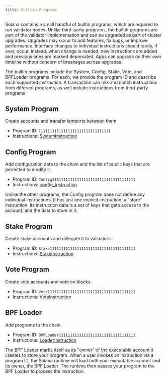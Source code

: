 ```yaml
---
title: Builtin Programs
---
```


Solana contains a small handful of builtin programs, which are required to run
validator nodes. Unlike third-party programs, the builtin programs are part of
the validator implementation and can be upgraded as part of cluster upgrades.
Upgrades may occur to add features, fix bugs, or improve performance. Interface
changes to individual instructions should rarely, if ever, occur. Instead, when
change is needed, new instructions are added and previous ones are marked
deprecated. Apps can upgrade on their own timeline without concern of breakages
across upgrades.

The builtin programs include the System, Config, Stake, Vote, and BPFLoader
programs. For each, we provide the program ID and describe each supported
instruction. A transaction can mix and match instructions from different
programs, as well include instructions from third-party programs.

## System Program

Create accounts and transfer lamports between them

- Program ID: `11111111111111111111111111111111`
- Instructions: [SystemInstruction](https://docs.rs/solana-sdk/VERSION_FOR_DOCS_RS/solana_sdk/system_instruction/enum.SystemInstruction.html)

## Config Program

Add configuration data to the chain and the list of public keys that are permitted to modify it

- Program ID: `Config1111111111111111111111111111111111111`
- Instructions: [config_instruction](https://docs.rs/solana-config-program/VERSION_FOR_DOCS_RS/solana_config_program/config_instruction/index.html)

Unlike the other programs, the Config program does not define any individual
instructions. It has just one implicit instruction, a "store" instruction. Its
instruction data is a set of keys that gate access to the account, and the
data to store in it.

## Stake Program

Create stake accounts and delegate it to validators

- Program ID: `Stake11111111111111111111111111111111111111`
- Instructions: [StakeInstruction](https://docs.rs/solana-stake-program/VERSION_FOR_DOCS_RS/solana_stake_program/stake_instruction/enum.StakeInstruction.html)

## Vote Program

Create vote accounts and vote on blocks

- Program ID: `Vote111111111111111111111111111111111111111`
- Instructions: [VoteInstruction](https://docs.rs/solana-vote-program/VERSION_FOR_DOCS_RS/solana_vote_program/vote_instruction/enum.VoteInstruction.html)

## BPF Loader

Add programs to the chain.

- Program ID: `BPFLoader1111111111111111111111111111111111`
- Instructions: [LoaderInstruction](https://docs.rs/solana-sdk/VERSION_FOR_DOCS_RS/solana_sdk/loader_instruction/enum.LoaderInstruction.html)

The BPF Loader marks itself as its "owner" of the executable account it
creates to store your program. When a user invokes an instruction via a
program ID, the Solana runtime will load both your executable account and its
owner, the BPF Loader. The runtime then passes your program to the BPF Loader
to process the instruction.
